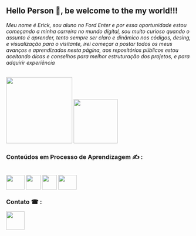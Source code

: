 ## Hello Person 👋, be welcome to the my world!!!
 *Meu nome é Erick, sou aluno no Ford Enter e por essa oportunidade estou começando a minha carreira no mundo digital, sou muito curioso quando o assunto é aprender, tento sempre ser claro e dinâmico nos códigos, desing, e visualização para o visitante, irei começar a postar todos os meus avanços e aprendizados nesta página, aos repositórios públicos estou aceitando dicas e conselhos para melhor estruturação dos projetos, e para adquirir experiência*

 <div style="display: inline_block"><br>
 <img height="180em" src="https://github-readme-stats.vercel.app/api?username=ErickHanom&show_icons=true&theme=monokai">  
<img height="120em" src="https://github-readme-stats.vercel.app/api/top-langs/?username=ErickHanom&layout=compact&langs-count=168&theme=transparent">
</div>

  
 ### Conteúdos em Processo de Aprendizagem ✍ :
<div style="display: inline_block"><br>
 <img align="center" height="40" width="50" src="https://cdn.jsdelivr.net/gh/devicons/devicon/icons/git/git-original.svg"> 
 <img align="center" height="40" src="https://icon-library.com/images/html-5-icon/html-5-icon-2.jpg">
 <img align="center" height="40" src="https://ouch-cdn2.icons8.com/_qv0GZ-TvUNz7L6kTDY6jQTK0ZL8PBgeSRketqzOyB0/rs:fit:456:456/czM6Ly9pY29uczgu/b3VjaC1wcm9kLmFz/c2V0cy9wbmcvNDEw/LzY2ZThhYzc1LTJh/ZjAtNDk4MC1hNThl/LWMwOWY0NWIyM2Mz/NS5wbmc.png">
<img align="center" height="40" width="50" src="https://w7.pngwing.com/pngs/210/953/png-transparent-microsoft-visual-studio-code-alt-macos-bigsur-icon-thumbnail.png">
</div>

### Contato ☎ : 

<a href="https://www.linkedin.com/in/erick-hanon-78085425a/"><img src="https://img.freepik.com/vetores-premium/icone-e-botao-de-midia-social-do-logotipo-do-linkedin-3d_92086-549.jpg?w=2000" height="50">


